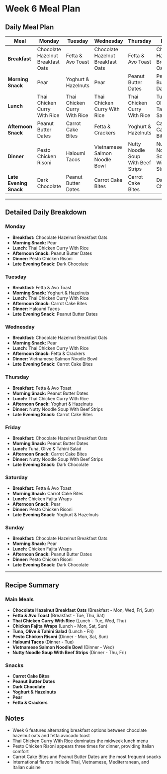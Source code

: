 # Week 6 Meal Plan

## Daily Meal Plan

| Meal | Monday | Tuesday | Wednesday | Thursday | Friday | Saturday | Sunday |
|------|--------|---------|-----------|----------|--------|----------|--------|
| **Breakfast** | Chocolate Hazelnut Breakfast Oats | Fetta & Avo Toast | Chocolate Hazelnut Breakfast Oats | Fetta & Avo Toast | Chocolate Hazelnut Breakfast Oats | Fetta & Avo Toast | Chocolate Hazelnut Breakfast Oats |
| **Morning Snack** | Pear | Yoghurt & Hazelnuts | Pear | Peanut Butter Dates | Peanut Butter Dates | Carrot Cake Bites | Pear |
| **Lunch** | Thai Chicken Curry With Rice | Thai Chicken Curry With Rice | Thai Chicken Curry With Rice | Thai Chicken Curry With Rice | Tuna, Olive & Tahini Salad | Chicken Fajita Wraps | Chicken Fajita Wraps |
| **Afternoon Snack** | Peanut Butter Dates | Carrot Cake Bites | Fetta & Crackers | Yoghurt & Hazelnuts | Carrot Cake Bites | Pear | Peanut Butter Dates |
| **Dinner** | Pesto Chicken Risoni | Haloumi Tacos | Vietnamese Salmon Noodle Bowl | Nutty Noodle Soup With Beef Strips | Nutty Noodle Soup With Beef Strips | Pesto Chicken Risoni | Pesto Chicken Risoni |
| **Late Evening Snack** | Dark Chocolate | Peanut Butter Dates | Carrot Cake Bites | Carrot Cake Bites | Dark Chocolate | Yoghurt & Hazelnuts | Dark Chocolate |

---

## Detailed Daily Breakdown

### Monday
- **Breakfast:** Chocolate Hazelnut Breakfast Oats
- **Morning Snack:** Pear
- **Lunch:** Thai Chicken Curry With Rice
- **Afternoon Snack:** Peanut Butter Dates
- **Dinner:** Pesto Chicken Risoni
- **Late Evening Snack:** Dark Chocolate

### Tuesday
- **Breakfast:** Fetta & Avo Toast
- **Morning Snack:** Yoghurt & Hazelnuts
- **Lunch:** Thai Chicken Curry With Rice
- **Afternoon Snack:** Carrot Cake Bites
- **Dinner:** Haloumi Tacos
- **Late Evening Snack:** Peanut Butter Dates

### Wednesday
- **Breakfast:** Chocolate Hazelnut Breakfast Oats
- **Morning Snack:** Pear
- **Lunch:** Thai Chicken Curry With Rice
- **Afternoon Snack:** Fetta & Crackers
- **Dinner:** Vietnamese Salmon Noodle Bowl
- **Late Evening Snack:** Carrot Cake Bites

### Thursday
- **Breakfast:** Fetta & Avo Toast
- **Morning Snack:** Peanut Butter Dates
- **Lunch:** Thai Chicken Curry With Rice
- **Afternoon Snack:** Yoghurt & Hazelnuts
- **Dinner:** Nutty Noodle Soup With Beef Strips
- **Late Evening Snack:** Carrot Cake Bites

### Friday
- **Breakfast:** Chocolate Hazelnut Breakfast Oats
- **Morning Snack:** Peanut Butter Dates
- **Lunch:** Tuna, Olive & Tahini Salad
- **Afternoon Snack:** Carrot Cake Bites
- **Dinner:** Nutty Noodle Soup With Beef Strips
- **Late Evening Snack:** Dark Chocolate

### Saturday
- **Breakfast:** Fetta & Avo Toast
- **Morning Snack:** Carrot Cake Bites
- **Lunch:** Chicken Fajita Wraps
- **Afternoon Snack:** Pear
- **Dinner:** Pesto Chicken Risoni
- **Late Evening Snack:** Yoghurt & Hazelnuts

### Sunday
- **Breakfast:** Chocolate Hazelnut Breakfast Oats
- **Morning Snack:** Pear
- **Lunch:** Chicken Fajita Wraps
- **Afternoon Snack:** Peanut Butter Dates
- **Dinner:** Pesto Chicken Risoni
- **Late Evening Snack:** Dark Chocolate

---

## Recipe Summary

### Main Meals
- **Chocolate Hazelnut Breakfast Oats** (Breakfast - Mon, Wed, Fri, Sun)
- **Fetta & Avo Toast** (Breakfast - Tue, Thu, Sat)
- **Thai Chicken Curry With Rice** (Lunch - Tue, Wed, Thu)
- **Chicken Fajita Wraps** (Lunch - Mon, Sat, Sun)
- **Tuna, Olive & Tahini Salad** (Lunch - Fri)
- **Pesto Chicken Risoni** (Dinner - Mon, Sat, Sun)
- **Haloumi Tacos** (Dinner - Tue)
- **Vietnamese Salmon Noodle Bowl** (Dinner - Wed)
- **Nutty Noodle Soup With Beef Strips** (Dinner - Thu, Fri)

### Snacks
- **Carrot Cake Bites**
- **Peanut Butter Dates**
- **Dark Chocolate**
- **Yoghurt & Hazelnuts**
- **Pear**
- **Fetta & Crackers**

## Notes
- Week 6 features alternating breakfast options between chocolate hazelnut oats and fetta avocado toast
- Thai Chicken Curry With Rice dominates the midweek lunch menu
- Pesto Chicken Risoni appears three times for dinner, providing Italian comfort
- Carrot Cake Bites and Peanut Butter Dates are the most frequent snacks
- International flavors include Thai, Vietnamese, Mediterranean, and Italian cuisine
